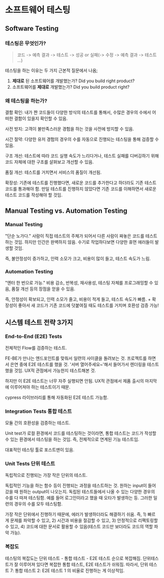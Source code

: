 # 소프트웨어 테스팅

## Software Testing

### 테스팅은 무엇인가?

> 코드 -> 예측 결과 -> 테스트 -> 성공 or 실패(-> 수정 -> 예측 결과 -> 테스트 ...)

테스팅을 하는 이유는 두 가지 근본적 질문에서 나옴;

1. **제대로** 된 소프트웨어를 개발했는가? Did you build right product?
2. 소프트웨어를 **제대로** 개발했는가? Did you build product right?

### 왜 테스팅을 하는가?

결함 확인: 내가 짠 코드들이 다양한 방식의 테스트를 통해서, 수많은 경우의 수에서 어떠한 결함이 있을지 확인할 수 있음.

사전 방지: 고객이 불만족스러운 경험을 하는 것을 사전에 방지할 수 있음.

시간 절약: 다양한 유저 경험의 경우의 수를 자동으로 진행되는 테스팅을 통해 검증할 수 있음.

구조 개선: 테스트에 따라 코드 실행 속도가 느리다거나, 테스트 실패를 디버깅하기 위해 코드 자체에 대한 구조를 살펴보고 개선할 수 있음.

품질 개선: 테스트를 거치면서 서비스의 품질이 개선됨.

확장성: 기존에 테스트를 진행했다면, 새로운 코드를 추가한다고 하더라도 기존 테스트 코드를 통과해야 함. 만일 테스트를 진행하지 않았다면 기존 코드를 이해하면서 새로운 테스트 코드를 작성해야 할 것임.

## Manual Testing vs. Automation Testing

### Manual Testing

"단순 노가다." 사람이 직접 테스트의 주체가 되어서 다른 사람이 짜놓은 코드를 테스트하는 것임. 하지만 인간은 완벽하지 않음. 수기로 작업하다보면 다양한 휴먼 에러들이 발생할 것임.

즉, 불안정성이 증가하고, 인력 소모가 크고, 비용이 많이 들고, 테스트 속도가 느림.

### Automation Testing

"엔터 한 번으로 가능." 비용 감소, 반복성, 재사용성, 테스팅 자체를 프로그래밍할 수 있음, 품질 개선 등의 장점을 얻을 수 있음.

즉, 안정성이 확보되고, 인력 소모가 줄고, 비용이 적게 들고, 테스트 속도가 빠름. + 확장성이 좋아서 새 코드가 기존 코드에 덧붙여질 때도 테스트를 거치며 호환성 검증 가능!

## 시스템 테스트 전략 3가지

### End-to-End (E2E) Tests

전체적인 Flow를 검증하는 테스트.

FE-BE가 만나는 엔드포인트를 맞춰서 일련의 사이클을 돌려보는 것. 프로젝트를 하면서 은연 중에 E2E 테스트를 했을 것. '서버 열어주세요~'해서 들어가서 렌더링을 테스트했을 것임. UX적 관점에서 가능한지 테스트해본 것.

하지만 이 E2E 테스트는 너무 자주 실행되면 안됨. UX적 관점에서 제품 출시의 마지막에 이루어져야 하는 테스트이기 때문.

cypress 라이브러리를 통해 자동화된 E2E 테스트 가능함.

### Integration Tests 통합 테스트

모듈 간의 호환성을 검증하는 테스트.

Unit test가 로컬 환경에서 코드를 테스팅하는 것이라면, 통합 테스트는 코드가 작성할 수 있는 환경에서 테스팅을 하는 것임. 즉, 전체적으로 연계된 기능 테스트임.

대표적인 테스팅 툴로 포스트맨이 있음.

### Unit Tests 단위 테스트

독립적으로 진행되는 가장 작은 단위의 테스트.

독립적인 기능을 하는 함수 등이 진행되는 과정을 테스트하는 것. 원하는 input이 들어갔을 때 원하는 output이 나오는지. 독립된 테스트들에서 나올 수 있는 다양한 경우의 수를 다 따져 테스팅함. 예를 들어 로그인이라고 했을 때 오타가 발생하는 등. 그러한 일련의 경우의 수를 모두 테스팅함.

가장 작은 단위에서 진행하기 때문에, 에러가 발생하더라도 해결하기 쉬움. 즉, 1) 빠르게 문제를 파악할 수 있고, 2) 시간과 비용을 절감할 수 있고, 3) 안정적으로 리팩토링할 수 있고, 4) 코드에 대한 문서로 활용할 수 있음(테스트 코드만 보더라도 코드의 역할 파악 가능).

### 복잡도

테스팅의 복잡도는 단위 테스트 - 통합 테스트 - E2E 테스트 순으로 복잡해짐. 단위테스트가 잘 이루어져 있다면 복잡한 통합 테스트, E2E 테스트가 쉬워짐. 따라서, 단위 테스트 7: 통합 테스트 2: E2E 테스트 1 의 비율로 진행하는 게 이상적임.
